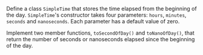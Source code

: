 

Define a class `SimpleTime` that stores the time elapsed from the beginning of
the day. `SimpleTime`'s constructor takes four parameters: `hours`, `minutes`,
`seconds` and `nanoseconds`. Each parameter has a default value of zero.

Implement two member functions, `toSecondOfDay()` and `toNanoOfDay()`, that
return the number of seconds or nanoseconds elapsed since the beginning of the
day.
